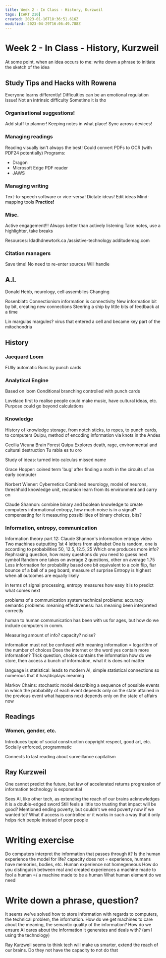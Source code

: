 ```yaml
---
title: Week 2 - In Class - History, Kurzweil
tags: [CART 210]
created: 2023-01-16T18:36:51.616Z
modified: 2023-04-29T16:06:49.788Z
---
```


# Week 2 - In Class - History, Kurzweil

At some point, when an idea occurs to me: write down a phrase to initiate the sketch of the idea

## Study Tips and Hacks with Rowena 

Everyone learns differently!
Difficulties can be an emotional regulation issue! Not an intrinsic difficulty
Sometime it is tho

### Organisational suggestions!
Add stuff to planner!
Keeping notes in what place!
Sync across devices!

### Managing readings
Reading visually isn't always the best!
Could convert PDFs to OCR (with PDF24 potentially)
Programs:
- Dragon
- Microsoft Edge PDF reader
- JAWS

### Managing writing
Text-to-speech software or vice-versa!
Dictate ideas! Edit ideas
Mind-mapping tools
**Practice!**

### Misc.
Active engagement!!!
Always better than actively listening
Take notes, use a highlighter, take breaks

Resources:
ldadhdnewtork.ca /assistive-technology
additudemag.com

### Citation managers
Save time!
No need to re-enter sources
WIll handle 

## A.I. 

Donald Hebb, neurology, cell assemblies
Changing 

Rosenblatt: Connectionism
information is connectivity
New information bit by bit, creating new connections
Steering a ship by little bits of feedback at a time

Lin margulas margules? virus that entered a cell and became key part of the mitochondria

## History

### Jacquard Loom
FUlly automatic
Runs by punch cards

### Analytical Engine
Based on loom
Conditional branching
controlled with punch cards

Lovelace first to realise people could make music, have cultural ideas, etc. 
Purpose could go beyond calculations

### Knowledge 
History of knowledge storage, from notch sticks, to ropes, to punch cards, to computers
Quipu, method of encoding information via knots in the Andes

Cecilia Vicuna
Brain Forest Quipu
Explores death, rage, environmental and cultural destruction
Tu rabia es tu oro

Study of ideas: turned into calculus
missed name

Grace Hopper:
coined term 'bug' after finding a moth in the circuits of an early computer

Norbert Wiener: Cybernetics
Combined neurology, model of neurons, threshhold knowledge unit, recursion learn from its environment and carry on

Claude Shannon:
combine binary and boolean knowledge to create computers
informational entropy, how much noise is in a signal? compensating for it
measuring possibilities of binary choices, bits?

### Information, entropy, communication
Information theory part 12: Claude Shannon's information entropy video
Two machines outputting 1st 4 letters from alphabet
One is random, one is according to probabilities 50, 12.5, 12.5, 25
Which one produces more info?
Rephrasing question, how many questions do you need to guess next symbol
Random one takes on average 2 questions, other on average 1.75
Less information for probability based one
bit equivalent to a coin flip, fiar bounce of a ball of a peg board, measure of surprise
Entropy is highest when all outcomes are equally likely

in terms of signal processing, entropy measures how easy it is to predict what comes next

problems of a communication system
technical problems: accuracy
semantic problems: meaning
effectiveness: has meaning been interpreted correctly

human to human communication has been with us for ages, but how do we include computers in comm.

Measuring amount of info?
capacity?
noise?

information must not be confused with meaning
information = logarithm of the number of choices
Does the internet or the word yes contain more information?
Trick question, choice contains the information
how do we store, then access a bunch of information, what it is does not matter

language is statistical: leads to modern AI, simple statistical connections so numerous that it has/displays meaning

Markov Chains: 
stochastic model describing a sequence of possible events in which the probability of each event depends only on the state attained in the previous event
what happens next depends only on the state of affairs now

## Readings

### Women, gender, etc.
Introduces topic of social construction
copyright respect, good art, etc.
Socially enforced, programmatic

Connects to last reading about surveillance capitalism

## Ray Kurzweil
One cannot predict the future, but
law of accelerated returns
progression of information technology is exponential

Sees AI, like other tech, as extending the reach of our brains
acknowledges it is a double-edged sword
Still feels a little too trusting that impact will be good?
Mentioned ending poverty, but couldn't we end poverty now if we wanted to? What if access is controlled or it works in such a way that it only helps rich people instead of poor people


# Writing exercise
Do computers interpret the information that passes through it?
Is the human experience the model for life?
capacity does not = experience, humans have memories, bodies, etc.
Human experience not homegeneous
How do you distinguish between real and created experiences
a machine made to fool a human =/ a machine made to be a human
What human element do we need


# Write down a phrase, question?
It seems we've solved how to store information with regards to computers, the technical problem, the information.
How do we get machines to care about the meaning, the semantic quality of the information? How do we ensure AI cares about the information it generates and deals with?
(am I using the technology)

Ray Kurzweil seems to think tech will make us smarter, extend the reach of our brains. Do they not have the capacity to not do that


